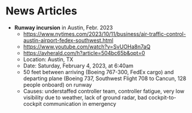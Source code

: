 # News Articles

* **Runway incursion** in Austin, Febr. 2023
  * https://www.nytimes.com/2023/10/11/business/air-traffic-control-austin-airport-fedex-southwest.html
  * https://www.youtube.com/watch?v=SvUOHa8n7aQ
  * https://avherald.com/h?article=504bc65b&opt=0
  * Location: Austin, TX
  * Date: Saturday, February 4, 2023, at 6:40am
  * 50 feet between arriving (Boeing 767-300, FedEx cargo) and departing plane (Boeing 737, Southwest Flight 708 to Cancun, 128 people onboard) on runway 
  * Causes: understaffed controller team, controller fatigue, very low visibility due to weather, lack of ground radar, bad cockpit-to-cockpit communication in emergency
